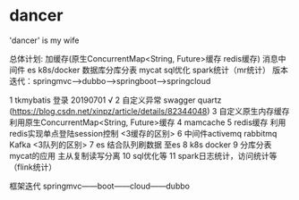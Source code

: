 # dancer
'dancer' is my wife


总体计划:
加缓存(原生ConcurrentMap<String, Future<User>>缓存 redis缓存)
消息中间件
es
k8s/docker
数据库分库分表 mycat
sql优化
spark统计（mr统计）
版本迭代：springmvc——>dubbo——>springboot——>springcloud



1  tkmybatis 登录 20190701 √
2  自定义异常 swagger quartz (https://blog.csdn.net/xinpz/article/details/82344048)
3  自定义原生内存缓存 利用原生ConcurrentMap<String, Future<User>>缓存
4  mamcache
5  redis缓存  利用redis实现单点登陆session控制                            <3缓存的区别>
6  中间件activemq  rabbitmq  Kafka                                        <3队列的区别>
7  es 结合队列刷数据 至es
8  k8s docker
9  分库分表 mycat的应用  主从复制读写分离
10 sql优化等
11 spark日志统计，访问统计等（flink统计）

框架迭代
springmvc——boot——cloud——dubbo
